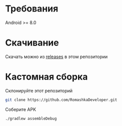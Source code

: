 # Требования
Android >= 8.0

# Скачивание
Скачать можно из [releases](https://github.com/RomashkaDeveloper/scam/releases) в этом репозитории

# Кастомная сборка

Склонируйте этот репозиторий
```bash
git clone https://github.com/RomashkaDeveloper.git
```

Соберите APK
```
./gradlew assembleDebug
```